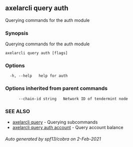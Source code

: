 ## axelarcli query auth

Querying commands for the auth module

### Synopsis

Querying commands for the auth module

```
axelarcli query auth [flags]
```

### Options

```
  -h, --help   help for auth
```

### Options inherited from parent commands

```
      --chain-id string   Network ID of tendermint node
```

### SEE ALSO

* [axelarcli query](axelarcli_query.md)     - Querying subcommands
* [axelarcli query auth account](axelarcli_query_auth_account.md)     - Query account balance

###### Auto generated by spf13/cobra on 2-Feb-2021
